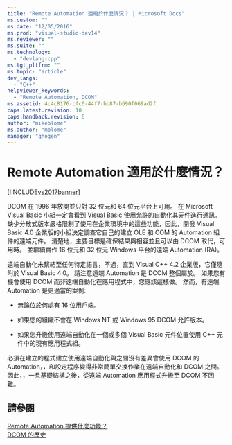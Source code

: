 ```yaml
---
title: "Remote Automation 適用於什麼情況？ | Microsoft Docs"
ms.custom: ""
ms.date: "12/05/2016"
ms.prod: "visual-studio-dev14"
ms.reviewer: ""
ms.suite: ""
ms.technology: 
  - "devlang-cpp"
ms.tgt_pltfrm: ""
ms.topic: "article"
dev_langs: 
  - "C++"
helpviewer_keywords: 
  - "Remote Automation, DCOM"
ms.assetid: 4c4c8176-cfc0-44f7-bc87-b690f069ad2f
caps.latest.revision: 10
caps.handback.revision: 6
author: "mikeblome"
ms.author: "mblome"
manager: "ghogen"
---
```

# Remote Automation 適用於什麼情況？
[!INCLUDE[vs2017banner](../assembler/inline/includes/vs2017banner.md)]

DCOM 在 1996 年放開並只對 32 位元和 64 位元平台上可用。  在 Microsoft Visual Basic 小組一定會看到 Visual Basic 使用允許的自動化其元件進行通訊。  缺少分散式版本嚴格限制了使用在企業環境中的這些功能，因此，開發 Visual Basic 4.0 企業版的小組決定調查它自己的建立 OLE 和 COM 的 Automation 組件的遠端元件。  清楚地，主要目標是確保結果與相容並且可以由 DCOM 取代，可用時。  並繼續實作 16 位元和 32 位元 Windows 平台的遠端 Automation \(RA\)。  
  
 遠端自動化未繫結至任何特定語言，不過，直到 Visual C\+\+ 4.2 企業版，它僅隨附於 Visual Basic 4.0。  請注意遠端 Automation 是 DCOM 整個屬於。  如果您有機會使用 DCOM 而非遠端自動化在應用程式中，您應該這樣做。  然而，有遠端 Automation 是更適當的案例:  
  
-   無論位於何處有 16 位用戶端。  
  
-   如果您的組織不會在 Windows NT 或 Windows 95 DCOM 允許版本。  
  
-   如果您升級使用遠端自動化在一個或多個 Visual Basic 元件位置使用 C\+\+ 元件中的現有應用程式組。  
  
 必須在建立的程式建立使用遠端自動化與之間沒有差異會使用 DCOM 的 Automation，，和設定程序變得非常簡單交換作業在遠端自動化和 DCOM 之間。  因此，，一旦基礎結構之後，從遠端 Automation 應用程式升級至 DCOM 不困難。  
  
## 請參閱  
 [Remote Automation 提供什麼功能？](../mfc/what-does-remote-automation-provide-q.md)   
 [DCOM 的歷史](../mfc/history-of-dcom.md)